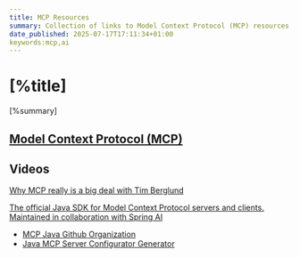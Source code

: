 ```yaml
---
title: MCP Resources
summary: Collection of links to Model Context Protocol (MCP) resources, including videos, articles, and tools.
date_published: 2025-07-17T17:11:34+01:00
keywords:mcp,ai
---
```


# [%title]

[%summary]

## [Model Context Protocol (MCP)](https://modelcontextprotocol.io) 

## Videos
[Why MCP really is a big deal with Tim Berglund](https://www.youtube.com/watch?v=FLpS7OfD5-s) 


[The official Java SDK for Model Context Protocol servers and clients. Maintained in collaboration with Spring AI](https://github.com/modelcontextprotocol/java-sdk)

- [MCP Java Github Organization](https://github.com/mcp-java)
- [Java MCP Server Configurator Generator](https://mcp-java.github.io)
